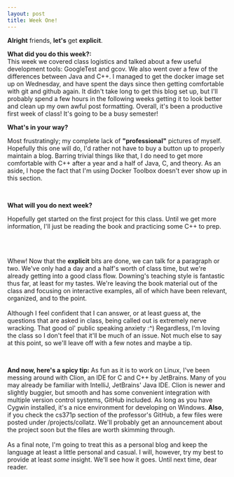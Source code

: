 ```yaml
---
layout: post
title: Week One!
---
```


<b>Alright</b> friends, <b>let's</b> get <b>explicit</b>.
<br>

<b>What did you do this week?:</b>
<br>This week we covered class logistics and talked about a few useful development tools: GoogleTest and gcov. We also went over a few of the differences between Java and C++. I managed to get the docker image set up on Wednesday, and have spent the days since then getting comfortable with git and github again. It didn't take long to get this blog set up, but I'll probably spend a few hours in the following weeks getting it to look better and clean up my own awful post formatting. Overall, it's been a productive first week of class! It's going to be a busy semester!<br>

<b>What's in your way?</b>
<p>Most frustratingly; my complete lack of <b>"professional"</b> pictures of myself. Hopefully this one will do, I'd rather not have to buy a button up to properly maintain a blog. Barring trivial things like that, I do need to get more comfortable with C++ after a year and a half of Java, C, and theory. As an aside, I hope the fact that I'm using Docker Toolbox doesn't ever show up in this section.</p><br>

<b>What will you do next week?</b>
<p>Hopefully get started on the first project for this class. Until we get more information, I'll just be reading the book and practicing some C++ to prep.</p><br><br>

<p>Whew! Now that the <b>explicit</b> bits are done, we can talk for a paragraph or two. We've only had a day and a half's worth of class time, but we're already getting into a good class flow. Downing's teaching style is fantastic thus far, at least for my tastes. We're leaving the book material out of the class and focusing on interactive examples, all of which have been relevant, organized, and to the point.<br><br>Although I feel confident that I can answer, or at least guess at, the questions that are asked in class, being called out is extremely nerve wracking. That good ol' public speaking anxiety :^) Regardless, I'm loving the class so I don't feel that it'll be much of an issue. Not much else to say at this point, so we'll leave off with a few notes and maybe a tip.</p><br>

<p><b>And now, here's a spicy tip:</b> As fun as it is to work on Linux, I've been messing around with Clion, an IDE for C and C++ by JetBrains. Many of you may already be familiar with IntelliJ, JetBrains' Java IDE. Clion is newer and slightly buggier, but smooth and has some convenient integration with multiple version control systems, GitHub included. As long as you have Cygwin installed, it's a nice environment for developing on Windows. <b>Also</b>, if you check the cs371p section of the professor's GitHub, a few files were posted under /projects/collatz. We'll probably get an announcement about the project soon but the files are worth skimming through.<br><br>As a final note, I'm going to treat this as a personal blog and keep the language at least a little personal and casual. I will, however, try my best to provide at least <i>some</i> insight. We'll see how it goes. Until next time, dear reader.</p>
